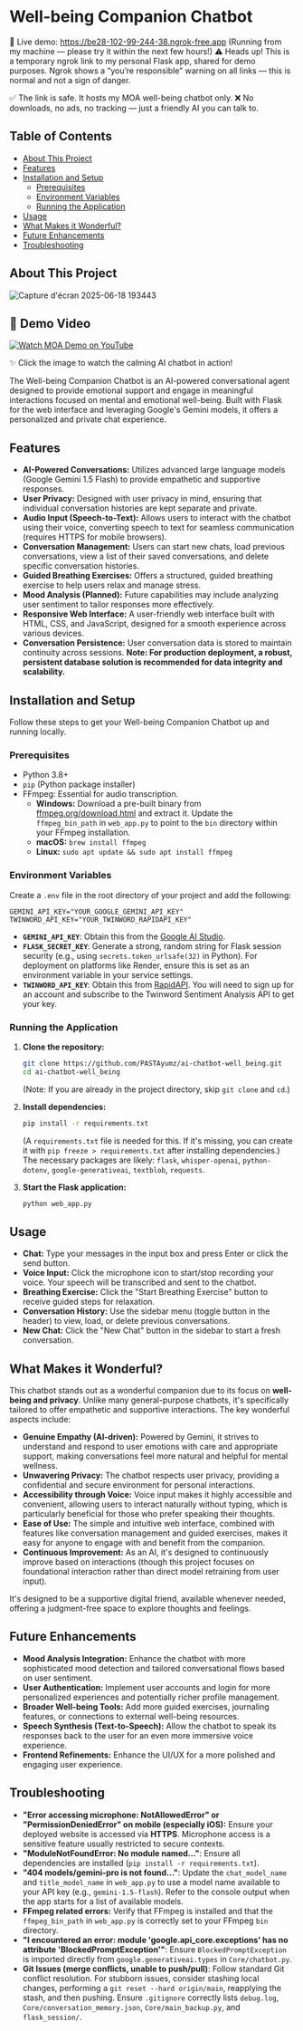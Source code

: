 # Well-being Companion Chatbot 
🔗 Live demo: https://be28-102-99-244-38.ngrok-free.app
(Running from my machine — please try it within the next few hours!)
⚠️ Heads up!
This is a temporary ngrok link to my personal Flask app, shared for demo purposes.
Ngrok shows a “you’re responsible” warning on all links — this is normal and not a sign of danger.

✅ The link is safe. It hosts my MOA well-being chatbot only.
❌ No downloads, no ads, no tracking — just a friendly AI you can talk to.

## Table of Contents
- [About This Project](#about-this-project)
- [Features](#features)
- [Installation and Setup](#installation-and-setup)
  - [Prerequisites](#prerequisites)
  - [Environment Variables](#environment-variables)
  - [Running the Application](#running-the-application)
- [Usage](#usage)
- [What Makes it Wonderful?](#what-makes-it-wonderful)
- [Future Enhancements](#future-enhancements)
- [Troubleshooting](#troubleshooting)


## About This Project
![Capture d'écran 2025-06-18 193443](https://github.com/user-attachments/assets/b1143eec-cf9d-415d-b33c-059f6a64cfa1)


## 🎥 Demo Video

[![Watch MOA Demo on YouTube](https://img.youtube.com/vi/o6HbclPU9xQ/0.jpg
)](https://youtu.be/o6HbclPU9xQ?feature=shared)

✨ Click the image to watch the calming AI chatbot in action!


The Well-being Companion Chatbot is an AI-powered conversational agent designed to provide emotional support and engage in meaningful interactions focused on mental and emotional well-being. Built with Flask for the web interface and leveraging Google's Gemini models, it offers a personalized and private chat experience.

## Features

- **AI-Powered Conversations:** Utilizes advanced large language models (Google Gemini 1.5 Flash) to provide empathetic and supportive responses.
- **User Privacy:** Designed with user privacy in mind, ensuring that individual conversation histories are kept separate and private.
- **Audio Input (Speech-to-Text):** Allows users to interact with the chatbot using their voice, converting speech to text for seamless communication (requires HTTPS for mobile browsers).
- **Conversation Management:** Users can start new chats, load previous conversations, view a list of their saved conversations, and delete specific conversation histories.
- **Guided Breathing Exercises:** Offers a structured, guided breathing exercise to help users relax and manage stress.
- **Mood Analysis (Planned):** Future capabilities may include analyzing user sentiment to tailor responses more effectively.
- **Responsive Web Interface:** A user-friendly web interface built with HTML, CSS, and JavaScript, designed for a smooth experience across various devices.
- **Conversation Persistence:** User conversation data is stored to maintain continuity across sessions. **Note: For production deployment, a robust, persistent database solution is recommended for data integrity and scalability.**

## Installation and Setup

Follow these steps to get your Well-being Companion Chatbot up and running locally.

### Prerequisites

- Python 3.8+
- `pip` (Python package installer)
- FFmpeg: Essential for audio transcription.
  - **Windows:** Download a pre-built binary from [ffmpeg.org/download.html](https://ffmpeg.org/download.html) and extract it. Update the `ffmpeg_bin_path` in `web_app.py` to point to the `bin` directory within your FFmpeg installation.
  - **macOS:** `brew install ffmpeg`
  - **Linux:** `sudo apt update && sudo apt install ffmpeg`

### Environment Variables

Create a `.env` file in the root directory of your project and add the following:

```
GEMINI_API_KEY="YOUR_GOOGLE_GEMINI_API_KEY"
TWINWORD_API_KEY="YOUR_TWINWORD_RAPIDAPI_KEY"
```

-   **`GEMINI_API_KEY`**: Obtain this from the [Google AI Studio](https://aistudio.google.com/app/apikey).
-   **`FLASK_SECRET_KEY`**: Generate a strong, random string for Flask session security (e.g., using `secrets.token_urlsafe(32)` in Python). For deployment on platforms like Render, ensure this is set as an environment variable in your service settings.
-   **`TWINWORD_API_KEY`**: Obtain this from [RapidAPI](https://rapidapi.com/twinword/api/twinword-sentiment-analysis). You will need to sign up for an account and subscribe to the Twinword Sentiment Analysis API to get your key.

### Running the Application

1.  **Clone the repository:**
    ```bash
    git clone https://github.com/PASTAyumz/ai-chatbot-well_being.git
    cd ai-chatbot-well_being
    ```
    (Note: If you are already in the project directory, skip `git clone` and `cd`.)

2.  **Install dependencies:**
    ```bash
    pip install -r requirements.txt
    ```
    (A `requirements.txt` file is needed for this. If it's missing, you can create it with `pip freeze > requirements.txt` after installing dependencies.)
    The necessary packages are likely: `flask`, `whisper-openai`, `python-dotenv`, `google-generativeai`, `textblob`, `requests`.

3.  **Start the Flask application:**
    ```bash
    python web_app.py
    ```

## Usage

-   **Chat:** Type your messages in the input box and press Enter or click the send button.
-   **Voice Input:** Click the microphone icon to start/stop recording your voice. Your speech will be transcribed and sent to the chatbot.
-   **Breathing Exercise:** Click the "Start Breathing Exercise" button to receive guided steps for relaxation.
-   **Conversation History:** Use the sidebar menu (toggle button in the header) to view, load, or delete previous conversations.
-   **New Chat:** Click the "New Chat" button in the sidebar to start a fresh conversation.

## What Makes it Wonderful?

This chatbot stands out as a wonderful companion due to its focus on **well-being and privacy**. Unlike many general-purpose chatbots, it's specifically tailored to offer empathetic and supportive interactions. The key wonderful aspects include:

-   **Genuine Empathy (AI-driven):** Powered by Gemini, it strives to understand and respond to user emotions with care and appropriate support, making conversations feel more natural and helpful for mental wellness.
-   **Unwavering Privacy:** The chatbot respects user privacy, providing a confidential and secure environment for personal interactions.
-   **Accessibility through Voice:** Voice input makes it highly accessible and convenient, allowing users to interact naturally without typing, which is particularly beneficial for those who prefer speaking their thoughts.
-   **Ease of Use:** The simple and intuitive web interface, combined with features like conversation management and guided exercises, makes it easy for anyone to engage with and benefit from the companion.
-   **Continuous Improvement:** As an AI, it's designed to continuously improve based on interactions (though this project focuses on foundational interaction rather than direct model retraining from user input).

It's designed to be a supportive digital friend, available whenever needed, offering a judgment-free space to explore thoughts and feelings.

## Future Enhancements
-   **Mood Analysis Integration:** Enhance the chatbot with more sophisticated mood detection and tailored conversational flows based on user sentiment.
-   **User Authentication:** Implement user accounts and login for more personalized experiences and potentially richer profile management.
-   **Broader Well-being Tools:** Add more guided exercises, journaling features, or connections to external well-being resources.
-   **Speech Synthesis (Text-to-Speech):** Allow the chatbot to speak its responses back to the user for an even more immersive voice experience.
-   **Frontend Refinements:** Enhance the UI/UX for a more polished and engaging user experience.

## Troubleshooting

-   **"Error accessing microphone: NotAllowedError" or "PermissionDeniedError" on mobile (especially iOS):** Ensure your deployed website is accessed via **HTTPS**. Microphone access is a sensitive feature usually restricted to secure contexts.
-   **"ModuleNotFoundError: No module named..."**: Ensure all dependencies are installed (`pip install -r requirements.txt`).
-   **"404 models/gemini-pro is not found..."**: Update the `chat_model_name` and `title_model_name` in `web_app.py` to use a model name available to your API key (e.g., `gemini-1.5-flash`). Refer to the console output when the app starts for a list of available models.
-   **FFmpeg related errors:** Verify that FFmpeg is installed and that the `ffmpeg_bin_path` in `web_app.py` is correctly set to your FFmpeg `bin` directory.
-   **"I encountered an error: module 'google.api_core.exceptions' has no attribute 'BlockedPromptException'"**: Ensure `BlockedPromptException` is imported directly from `google.generativeai.types` in `Core/chatbot.py`.
-   **Git Issues (merge conflicts, unable to push/pull)**: Follow standard Git conflict resolution. For stubborn issues, consider stashing local changes, performing a `git reset --hard origin/main`, reapplying the stash, and then pushing. Ensure `.gitignore` correctly lists `debug.log`, `Core/conversation_memory.json`, `Core/main_backup.py`, and `flask_session/`.

